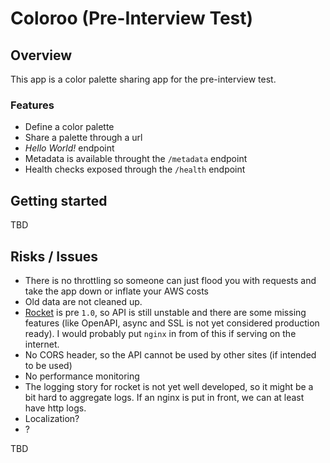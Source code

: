 # Coloroo (Pre-Interview Test)

## Overview

This app is a color palette sharing app for the pre-interview test.


### Features

 - Define a color palette
 - Share a palette through a url
 - *Hello World!* endpoint
 - Metadata is available throught the `/metadata` endpoint
 - Health checks exposed through the `/health` endpoint


## Getting started

TBD

## Risks / Issues

 - There is no throttling so someone can just flood you with requests and take the app down or inflate your AWS costs
 - Old data are not cleaned up.
 - [Rocket](rocket) is pre `1.0`, so API is still unstable and there are some missing features (like OpenAPI, async and SSL is not yet considered production ready). I would probably put `nginx` in from of this if serving on the internet.
 - No CORS header, so the API cannot be used by other sites (if intended to be used)
 - No performance monitoring
 - The logging story for rocket is not yet well developed, so it might be a bit hard to aggregate logs. If an nginx is put in front, we can at least have http logs.
 - Localization?
 - ?

TBD


[rocket]: http://rocket.rs